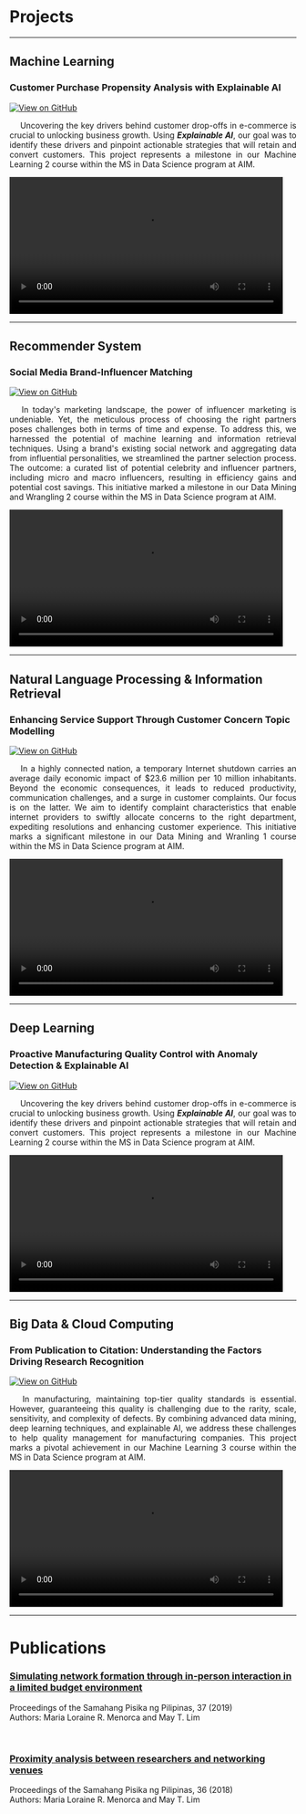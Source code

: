 # Projects

---

## Machine Learning 

### Customer Purchase Propensity Analysis with Explainable AI

[![View on GitHub](https://img.shields.io/badge/GitHub-View_on_GitHub-blue?logo=GitHub)](https://github.com/lorainemnrc/predict-purchase-propensity)

<p align="justify"> &emsp;
Uncovering the key drivers behind customer drop-offs in e-commerce is crucial to unlocking business growth. Using <strong><em>Explainable AI</em></strong>, our goal was to identify these drivers and pinpoint actionable strategies that will retain and convert customers. This project represents a milestone in our Machine Learning 2 course within the MS in Data Science program at AIM.
</p>

<video autoplay controls width="480">
  <source src="images/poster_purchase_propensity.mp4" type="video/mp4">
  Your browser does not support the video tag.
</video>

---

## Recommender System

### Social Media Brand-Influencer Matching
[![View on GitHub](https://img.shields.io/badge/GitHub-View_on_GitHub-blue?logo=GitHub)](https://github.com/lorainemnrc/recsys-socmed-marketing)

<p align="justify"> &emsp;
In today's marketing landscape, the power of influencer marketing is undeniable. Yet, the meticulous process of choosing the right partners poses challenges both in terms of time and expense. To address this, we harnessed the potential of machine learning and information retrieval techniques. Using a brand's existing social network and aggregating data from influential personalities, we streamlined the partner selection process. The outcome: a curated list of potential celebrity and influencer partners, including micro and macro influencers, resulting in efficiency gains and potential cost savings. This initiative marked a milestone in our Data Mining and Wrangling 2 course within the MS in Data Science program at AIM.
  
</p>

<video autoplay controls width="480">
  <source src="images/poster_socmed_recsys.mp4" type="video/mp4">
  Your browser does not support the video tag.
</video>

---

## Natural Language Processing & Information Retrieval

### Enhancing Service Support Through Customer Concern Topic Modelling

[![View on GitHub](https://img.shields.io/badge/GitHub-View_on_GitHub-blue?logo=GitHub)](https://github.com/lorainemnrc/nlp-topic-modeling-pldt)

<p align="justify"> &emsp;
In a highly connected nation, a temporary Internet shutdown carries an average daily economic impact of $23.6 million per 10 million inhabitants. Beyond the economic consequences, it leads to reduced productivity, communication challenges, and a surge in customer complaints. Our focus is on the latter. We aim to identify complaint characteristics that enable internet providers to swiftly allocate concerns to the right department, expediting resolutions and enhancing customer experience. This initiative marks a significant milestone in our Data Mining and Wranling 1 course within the MS in Data Science program at AIM.
</p>

<video autoplay controls width="480">
  <source src="images/poster_pldt_topicmodeling.mp4" type="video/mp4">
  Your browser does not support the video tag.
</video>

---

## Deep Learning

### Proactive Manufacturing Quality Control with Anomaly Detection & Explainable AI
[![View on GitHub](https://img.shields.io/badge/GitHub-View_on_GitHub-blue?logo=GitHub)](https://github.com/lorainemnrc/deep-learning-cv-anomaly-detection)

<p align="justify"> &emsp;
Uncovering the key drivers behind customer drop-offs in e-commerce is crucial to unlocking business growth. Using <strong><em>Explainable AI</em></strong>, our goal was to identify these drivers and pinpoint actionable strategies that will retain and convert customers. This project represents a milestone in our Machine Learning 2 course within the MS in Data Science program at AIM.
</p>

<video autoplay controls width="480">
  <source src="images/poster_cv_anomaly_detection.mp4" type="video/mp4">
  Your browser does not support the video tag.
</video>

---

## Big Data & Cloud Computing

### From Publication to Citation: Understanding the Factors Driving Research Recognition

[![View on GitHub](https://img.shields.io/badge/GitHub-View_on_GitHub-blue?logo=GitHub)](https://github.com/lorainemnrc/big-data-researcher-opportunity)

<p align="justify"> &emsp;
  In manufacturing, maintaining top-tier quality standards is essential. However, guaranteeing this quality is challenging due to the rarity, scale, sensitivity, and complexity of defects. By combining advanced data mining, deep learning techniques, and explainable AI, we address these challenges to help quality management for manufacturing companies. This project marks a pivotal achievement in our Machine Learning 3 course within the MS in Data Science program at AIM.
</p>

<video autoplay controls width="480">
  <source src="images/poster_researcher_opportunity.mp4" type="video/mp4">
  Your browser does not support the video tag.
</video>

---

# Publications


### [Simulating network formation through in-person interaction in a limited budget environment](https://proceedings.spp-online.org/article/view/SPP-2019-1F-04)

Proceedings of the Samahang Pisika ng Pilipinas, 37 (2019)<br>
Authors: Maria Loraine R. Menorca and May T. Lim

<br>

### [Proximity analysis between researchers and networking venues](https://proceedings.spp-online.org/article/view/SPP-2018-PC-31)

Proceedings of the Samahang Pisika ng Pilipinas, 36 (2018)<br>
Authors: Maria Loraine R. Menorca and May T. Lim
